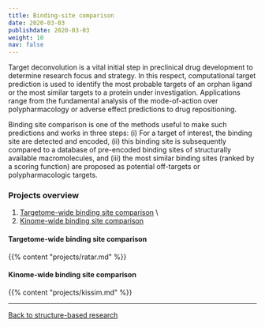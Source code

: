 ```yaml
---
title: Binding-site comparison
date: 2020-03-03
publishdate: 2020-03-03
weight: 10
nav: false
---
```


Target deconvolution is a vital initial step in preclinical drug development to determine research focus and strategy.
In this respect, computational target prediction is used to identify the most probable targets of an orphan ligand or
the most similar targets to a protein under investigation.
Applications range from the fundamental analysis of the mode-of-action over polypharmacology or
adverse effect predictions to drug repositioning.

Binding site comparison is one of the methods useful to make such predictions and works in three steps:
(i) For a target of interest, the binding site are detected and encoded,
(ii) this binding site is subsequently compared to a database of pre-encoded binding sites of
structurally available macromolecules, and
(iii) the most similar binding sites (ranked by a scoring function) are proposed
as potential off-targets or polypharmacologic targets.

### Projects overview

1. [Targetome-wide binding site comparison](#targetome-wide-binding-site-comparison) \
2. [Kinome-wide binding site comparison](#kinome-wide-binding-site-comparison)

#### Targetome-wide binding site comparison

{{% content "projects/ratar.md" %}}


#### Kinome-wide binding site comparison

{{% content "projects/kissim.md" %}}

***

[Back to structure-based research](/research/structure-based/)